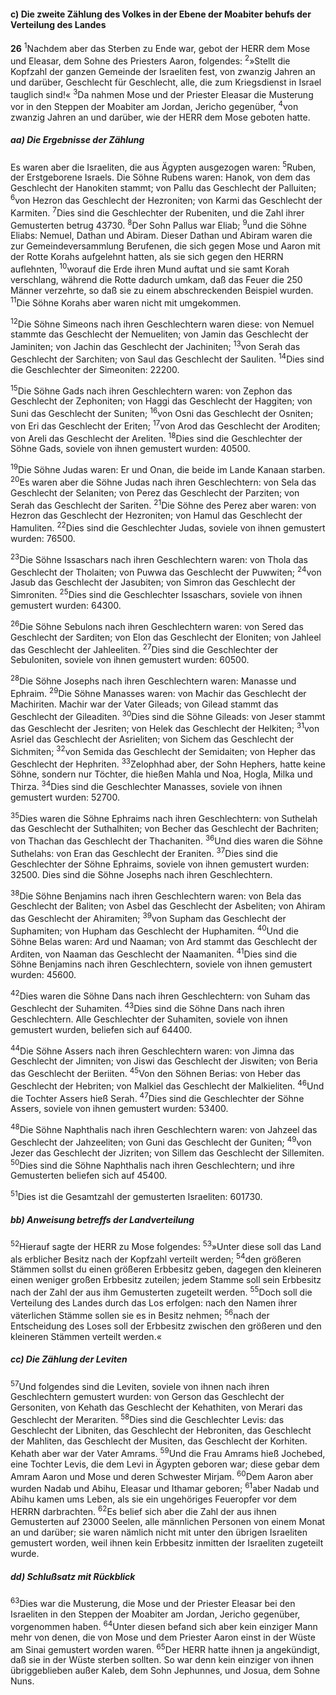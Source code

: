 #### c) Die zweite Zählung des Volkes in der Ebene der Moabiter behufs der Verteilung des Landes

__26__
<sup>1</sup>Nachdem aber das Sterben zu Ende war, gebot der HERR dem Mose und Eleasar, dem Sohne des Priesters Aaron, folgendes:
<sup>2</sup>»Stellt die Kopfzahl der ganzen Gemeinde der Israeliten fest, von zwanzig Jahren an und darüber, Geschlecht für Geschlecht, alle, die zum Kriegsdienst in Israel tauglich sind!«
<sup>3</sup>Da nahmen Mose und der Priester Eleasar die Musterung vor in den Steppen der Moabiter am Jordan, Jericho gegenüber,
<sup>4</sup>von zwanzig Jahren an und darüber, wie der HERR dem Mose geboten hatte.

##### aa) Die Ergebnisse der Zählung

Es waren aber die Israeliten, die aus Ägypten ausgezogen waren:
<sup>5</sup>Ruben, der Erstgeborene Israels. Die Söhne Rubens waren: Hanok, von dem das Geschlecht der Hanokiten stammt; von Pallu das Geschlecht der Palluiten;
<sup>6</sup>von Hezron das Geschlecht der Hezroniten; von Karmi das Geschlecht der Karmiten.
<sup>7</sup>Dies sind die Geschlechter der Rubeniten, und die Zahl ihrer Gemusterten betrug 43730.
<sup>8</sup>Der Sohn Pallus war Eliab;
<sup>9</sup>und die Söhne Eliabs: Nemuel, Dathan und Abiram. Dieser Dathan und Abiram waren die zur Gemeindeversammlung Berufenen, die sich gegen Mose und Aaron mit der Rotte Korahs aufgelehnt hatten, als sie sich gegen den HERRN auflehnten,
<sup>10</sup>worauf die Erde ihren Mund auftat und sie samt Korah verschlang, während die Rotte dadurch umkam, daß das Feuer die 250 Männer verzehrte, so daß sie zu einem abschreckenden Beispiel wurden.
<sup>11</sup>Die Söhne Korahs aber waren nicht mit umgekommen.

<sup>12</sup>Die Söhne Simeons nach ihren Geschlechtern waren diese: von Nemuel stammte das Geschlecht der Nemueliten; von Jamin das Geschlecht der Jaminiten; von Jachin das Geschlecht der Jachiniten;
<sup>13</sup>von Serah das Geschlecht der Sarchiten; von Saul das Geschlecht der Sauliten.
<sup>14</sup>Dies sind die Geschlechter der Simeoniten: 22200.

<sup>15</sup>Die Söhne Gads nach ihren Geschlechtern waren: von Zephon das Geschlecht der Zephoniten; von Haggi das Geschlecht der Haggiten; von Suni das Geschlecht der Suniten;
<sup>16</sup>von Osni das Geschlecht der Osniten; von Eri das Geschlecht der Eriten;
<sup>17</sup>von Arod das Geschlecht der Aroditen; von Areli das Geschlecht der Areliten.
<sup>18</sup>Dies sind die Geschlechter der Söhne Gads, soviele von ihnen gemustert wurden: 40500.

<sup>19</sup>Die Söhne Judas waren: Er und Onan, die beide im Lande Kanaan starben.
<sup>20</sup>Es waren aber die Söhne Judas nach ihren Geschlechtern: von Sela das Geschlecht der Selaniten; von Perez das Geschlecht der Parziten; von Serah das Geschlecht der Sariten.
<sup>21</sup>Die Söhne des Perez aber waren: von Hezron das Geschlecht der Hezroniten; von Hamul das Geschlecht der Hamuliten.
<sup>22</sup>Dies sind die Geschlechter Judas, soviele von ihnen gemustert wurden: 76500.

<sup>23</sup>Die Söhne Issaschars nach ihren Geschlechtern waren: von Thola das Geschlecht der Tholaiten; von Puwwa das Geschlecht der Puwwiten;
<sup>24</sup>von Jasub das Geschlecht der Jasubiten; von Simron das Geschlecht der Simroniten.
<sup>25</sup>Dies sind die Geschlechter Issaschars, soviele von ihnen gemustert wurden: 64300.

<sup>26</sup>Die Söhne Sebulons nach ihren Geschlechtern waren: von Sered das Geschlecht der Sarditen; von Elon das Geschlecht der Eloniten; von Jahleel das Geschlecht der Jahleeliten.
<sup>27</sup>Dies sind die Geschlechter der Sebuloniten, soviele von ihnen gemustert wurden: 60500.

<sup>28</sup>Die Söhne Josephs nach ihren Geschlechtern waren: Manasse und Ephraim.
<sup>29</sup>Die Söhne Manasses waren: von Machir das Geschlecht der Machiriten. Machir war der Vater Gileads; von Gilead stammt das Geschlecht der Gileaditen.
<sup>30</sup>Dies sind die Söhne Gileads: von Jeser stammt das Geschlecht der Jesriten; von Helek das Geschlecht der Helkiten;
<sup>31</sup>von Asriel das Geschlecht der Asrieliten; von Sichem das Geschlecht der Sichmiten;
<sup>32</sup>von Semida das Geschlecht der Semidaiten; von Hepher das Geschlecht der Hephriten.
<sup>33</sup>Zelophhad aber, der Sohn Hephers, hatte keine Söhne, sondern nur Töchter, die hießen Mahla und Noa, Hogla, Milka und Thirza.
<sup>34</sup>Dies sind die Geschlechter Manasses, soviele von ihnen gemustert wurden: 52700.

<sup>35</sup>Dies waren die Söhne Ephraims nach ihren Geschlechtern: von Suthelah das Geschlecht der Suthalhiten; von Becher das Geschlecht der Bachriten; von Thachan das Geschlecht der Thachaniten.
<sup>36</sup>Und dies waren die Söhne Suthelahs: von Eran das Geschlecht der Eraniten.
<sup>37</sup>Dies sind die Geschlechter der Söhne Ephraims, soviele von ihnen gemustert wurden: 32500. Dies sind die Söhne Josephs nach ihren Geschlechtern.

<sup>38</sup>Die Söhne Benjamins nach ihren Geschlechtern waren: von Bela das Geschlecht der Baliten; von Asbel das Geschlecht der Asbeliten; von Ahiram das Geschlecht der Ahiramiten;
<sup>39</sup>von Supham das Geschlecht der Suphamiten; von Hupham das Geschlecht der Huphamiten.
<sup>40</sup>Und die Söhne Belas waren: Ard und Naaman; von Ard stammt das Geschlecht der Arditen, von Naaman das Geschlecht der Naamaniten.
<sup>41</sup>Dies sind die Söhne Benjamins nach ihren Geschlechtern, soviele von ihnen gemustert wurden: 45600.

<sup>42</sup>Dies waren die Söhne Dans nach ihren Geschlechtern: von Suham das Geschlecht der Suhamiten.
<sup>43</sup>Dies sind die Söhne Dans nach ihren Geschlechtern. Alle Geschlechter der Suhamiten, soviele von ihnen gemustert wurden, beliefen sich auf 64400.

<sup>44</sup>Die Söhne Assers nach ihren Geschlechtern waren: von Jimna das Geschlecht der Jimniten; von Jiswi das Geschlecht der Jiswiten; von Beria das Geschlecht der Beriiten.
<sup>45</sup>Von den Söhnen Berias: von Heber das Geschlecht der Hebriten; von Malkiel das Geschlecht der Malkieliten.
<sup>46</sup>Und die Tochter Assers hieß Serah.
<sup>47</sup>Dies sind die Geschlechter der Söhne Assers, soviele von ihnen gemustert wurden: 53400.

<sup>48</sup>Die Söhne Naphthalis nach ihren Geschlechtern waren: von Jahzeel das Geschlecht der Jahzeeliten; von Guni das Geschlecht der Guniten;
<sup>49</sup>von Jezer das Geschlecht der Jizriten; von Sillem das Geschlecht der Sillemiten.
<sup>50</sup>Dies sind die Söhne Naphthalis nach ihren Geschlechtern; und ihre Gemusterten beliefen sich auf 45400.

<sup>51</sup>Dies ist die Gesamtzahl der gemusterten Israeliten: 601730.

##### bb) Anweisung betreffs der Landverteilung

<sup>52</sup>Hierauf sagte der HERR zu Mose folgendes:
<sup>53</sup>»Unter diese soll das Land als erblicher Besitz nach der Kopfzahl verteilt werden;
<sup>54</sup>den größeren Stämmen sollst du einen größeren Erbbesitz geben, dagegen den kleineren einen weniger großen Erbbesitz zuteilen; jedem Stamme soll sein Erbbesitz nach der Zahl der aus ihm Gemusterten zugeteilt werden.
<sup>55</sup>Doch soll die Verteilung des Landes durch das Los erfolgen: nach den Namen ihrer väterlichen Stämme sollen sie es in Besitz nehmen;
<sup>56</sup>nach der Entscheidung des Loses soll der Erbbesitz zwischen den größeren und den kleineren Stämmen verteilt werden.«

##### cc) Die Zählung der Leviten

<sup>57</sup>Und folgendes sind die Leviten, soviele von ihnen nach ihren Geschlechtern gemustert wurden: von Gerson das Geschlecht der Gersoniten, von Kehath das Geschlecht der Kehathiten, von Merari das Geschlecht der Merariten.
<sup>58</sup>Dies sind die Geschlechter Levis: das Geschlecht der Libniten, das Geschlecht der Hebroniten, das Geschlecht der Mahliten, das Geschlecht der Musiten, das Geschlecht der Korhiten. Kehath aber war der Vater Amrams.
<sup>59</sup>Und die Frau Amrams hieß Jochebed, eine Tochter Levis, die dem Levi in Ägypten geboren war; diese gebar dem Amram Aaron und Mose und deren Schwester Mirjam.
<sup>60</sup>Dem Aaron aber wurden Nadab und Abihu, Eleasar und Ithamar geboren;
<sup>61</sup>aber Nadab und Abihu kamen ums Leben, als sie ein ungehöriges Feueropfer vor dem HERRN darbrachten.
<sup>62</sup>Es belief sich aber die Zahl der aus ihnen Gemusterten auf 23000 Seelen, alle männlichen Personen von einem Monat an und darüber; sie waren nämlich nicht mit unter den übrigen Israeliten gemustert worden, weil ihnen kein Erbbesitz inmitten der Israeliten zugeteilt wurde.

##### dd) Schlußsatz mit Rückblick

<sup>63</sup>Dies war die Musterung, die Mose und der Priester Eleasar bei den Israeliten in den Steppen der Moabiter am Jordan, Jericho gegenüber, vorgenommen haben.
<sup>64</sup>Unter diesen befand sich aber kein einziger Mann mehr von denen, die von Mose und dem Priester Aaron einst in der Wüste am Sinai gemustert worden waren.
<sup>65</sup>Der HERR hatte ihnen ja angekündigt, daß sie in der Wüste sterben sollten. So war denn kein einziger von ihnen übriggeblieben außer Kaleb, dem Sohn Jephunnes, und Josua, dem Sohne Nuns.